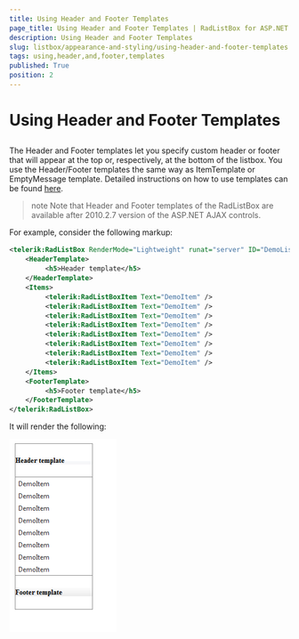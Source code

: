 ```yaml
---
title: Using Header and Footer Templates
page_title: Using Header and Footer Templates | RadListBox for ASP.NET AJAX Documentation
description: Using Header and Footer Templates
slug: listbox/appearance-and-styling/using-header-and-footer-templates
tags: using,header,and,footer,templates
published: True
position: 2
---
```


# Using Header and Footer Templates

## 

The Header and Footer templates let you specify custom header or footer that will appear at the top or, respectively, at the bottom of the listbox. You use the Header/Footer templates the same way as ItemTemplate or EmptyMessage template. Detailed instructions on how to use templates can be found [here](http://www.telerik.com/help/aspnet-ajax/listbox-templates-design-time.html).

>note Note that Header and Footer templates of the RadListBox are available after 2010.2.7 version of the ASP.NET AJAX controls.
>

For example, consider the following markup:

````XML	    
<telerik:RadListBox RenderMode="Lightweight" runat="server" ID="DemoListBox">
	<HeaderTemplate>
		 <h5>Header template</h5>
	</HeaderTemplate>
	<Items>
		 <telerik:RadListBoxItem Text="DemoItem" />
		 <telerik:RadListBoxItem Text="DemoItem" />
		 <telerik:RadListBoxItem Text="DemoItem" />
		 <telerik:RadListBoxItem Text="DemoItem" />
		 <telerik:RadListBoxItem Text="DemoItem" />
		 <telerik:RadListBoxItem Text="DemoItem" />
		 <telerik:RadListBoxItem Text="DemoItem" />
		 <telerik:RadListBoxItem Text="DemoItem" />
	</Items>
	<FooterTemplate>
		 <h5>Footer template</h5>
	</FooterTemplate>
</telerik:RadListBox>				
````

It will render the following:

![Header Footer](images/listbox_header_footer.png)
